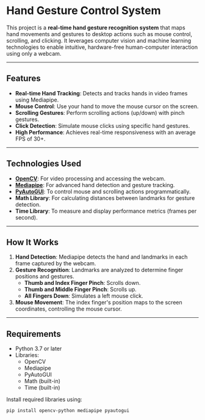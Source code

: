 # Hand Gesture Control System

This project is a **real-time hand gesture recognition system** that maps hand movements and gestures to desktop actions such as mouse control, scrolling, and clicking. It leverages computer vision and machine learning technologies to enable intuitive, hardware-free human-computer interaction using only a webcam.

---

## Features

- **Real-time Hand Tracking**: Detects and tracks hands in video frames using Mediapipe.
- **Mouse Control**: Use your hand to move the mouse cursor on the screen.
- **Scrolling Gestures**: Perform scrolling actions (up/down) with pinch gestures.
- **Click Detection**: Simulate mouse clicks using specific hand gestures.
- **High Performance**: Achieves real-time responsiveness with an average FPS of 30+.

---

## Technologies Used

- **[OpenCV](https://opencv.org/)**: For video processing and accessing the webcam.
- **[Mediapipe](https://mediapipe.dev/)**: For advanced hand detection and gesture tracking.
- **[PyAutoGUI](https://pyautogui.readthedocs.io/)**: To control mouse and scrolling actions programmatically.
- **Math Library**: For calculating distances between landmarks for gesture detection.
- **Time Library**: To measure and display performance metrics (frames per second).

---

## How It Works

1. **Hand Detection**: Mediapipe detects the hand and landmarks in each frame captured by the webcam.
2. **Gesture Recognition**: Landmarks are analyzed to determine finger positions and gestures.
   - **Thumb and Index Finger Pinch**: Scrolls down.
   - **Thumb and Middle Finger Pinch**: Scrolls up.
   - **All Fingers Down**: Simulates a left mouse click.
3. **Mouse Movement**: The index finger's position maps to the screen coordinates, controlling the mouse cursor.

---

## Requirements

- Python 3.7 or later
- Libraries: 
  - OpenCV
  - Mediapipe
  - PyAutoGUI
  - Math (built-in)
  - Time (built-in)

Install required libraries using:
```bash
pip install opencv-python mediapipe pyautogui
